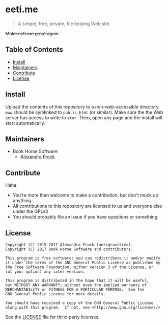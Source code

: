 # eeti.me
> A simple, free, private, file hosting Web site.

~~Make eeti.me great again~~

## Table of Contents
* [Install](#install)
* [Maintainers](#maintainers)
* [Contribute](#contribute)
* [License](#license)

## Install
Upload the contents of this repository to a non-web-accessible directory. `www` should be symlinked to `public_html` (or similar). Make sure the the Web server has access to write to `stor`. Then, open any page and the install will start automatically.

## Maintainers
- Book Horse Software
  - [Alexandra Frock](https://alexandra.moe)

## Contribute
Haha.

* You're more than welcome to make a contribution, but don't muck up anything
* All contributions to this repository are licensed to us and everyone else under the GPLv3
* You should probably file an issue if you have questions or something

## License
```
Copyright (C) 2015-2017 Alexandra Frock (antigravities).
Copyright (C) 2017 Book Horse Software and contributors.

This program is free software: you can redistribute it and/or modify
it under the terms of the GNU General Public License as published by
the Free Software Foundation, either version 3 of the License, or
(at your option) any later version.

This program is distributed in the hope that it will be useful,
but WITHOUT ANY WARRANTY; without even the implied warranty of
MERCHANTABILITY or FITNESS FOR A PARTICULAR PURPOSE.  See the
GNU General Public License for more details.

You should have received a copy of the GNU General Public License
along with this program.  If not, see <http://www.gnu.org/licenses/>
```

See the [LICENSE](LICENSE) file for third-party licenses.
